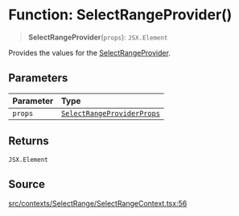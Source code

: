 # Function: SelectRangeProvider()

> **SelectRangeProvider**(`props`): `JSX.Element`

Provides the values for the [SelectRangeProvider](SelectRangeProvider.md).

## Parameters

| Parameter | Type |
| :------ | :------ |
| `props` | [`SelectRangeProviderProps`](../interfaces/SelectRangeProviderProps.md) |

## Returns

`JSX.Element`

## Source

[src/contexts/SelectRange/SelectRangeContext.tsx:56](https://github.com/gpbl/react-day-picker/blob/9ad13dc72fff814dcf720a62f6e3b5ea38e8af6d/src/contexts/SelectRange/SelectRangeContext.tsx#L56)

